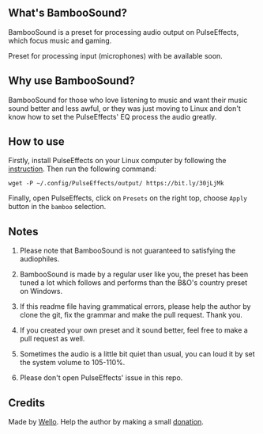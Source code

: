 
## What's BambooSound?

BambooSound is a preset for processing audio output on PulseEffects, which focus music and gaming.

Preset for processing input (microphones) with be available soon.

## Why use BambooSound?

BambooSound for those who love listening to music and want their music sound better and less awful, or they was just moving to Linux and don't know how to set the PulseEffects' EQ process the audio greatly.

## How to use

Firstly, install PulseEffects on your Linux computer by following the [instruction](https://github.com/wwmm/pulseeffects/#installation).  Then run the following command:

`wget -P ~/.config/PulseEffects/output/ https://bit.ly/30jLjMk`

Finally, open PulseEffects, click on `Presets` on the right top, choose `Apply` button in the `bamboo` selection.

## Notes

1. Please note that BambooSound is not guaranteed to satisfying the audiophiles.

2. BambooSound is made by a regular user like you, the preset has been tuned a lot which follows and performs than the B&O's country preset on Windows.

3. If this readme file having grammatical errors, please help the author by clone the git, fix the grammar and make the pull request. Thank you.

4. If you created your own preset and it sound better, feel free to make a pull request as well.

5. Sometimes the audio is a little bit quiet than usual, you can loud it by set the system volume to 105-110%.

6. Please don't open PulseEffects' issue in this repo.

## Credits

Made by [Wello](https://github.com/wello6143). Help the author by making a small [donation](https://paypal.me/wello6143).
